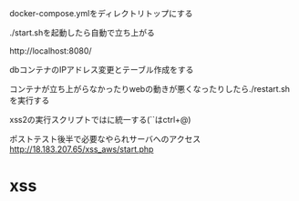 docker-compose.ymlをディレクトリトップにする

./start.shを起動したら自動で立ち上がる


http://localhost:8080/

dbコンテナのIPアドレス変更とテーブル作成をする

コンテナが立ち上がらなかったりwebの動きが悪くなったりしたら./restart.shを実行する

xss2の実行スクリプトでは<script>alert(`***`)</script>に統一する(``はctrl+@)



ポストテスト後半で必要なやられサーバへのアクセス
http://18.183.207.65/xss_aws/start.php


# xss
